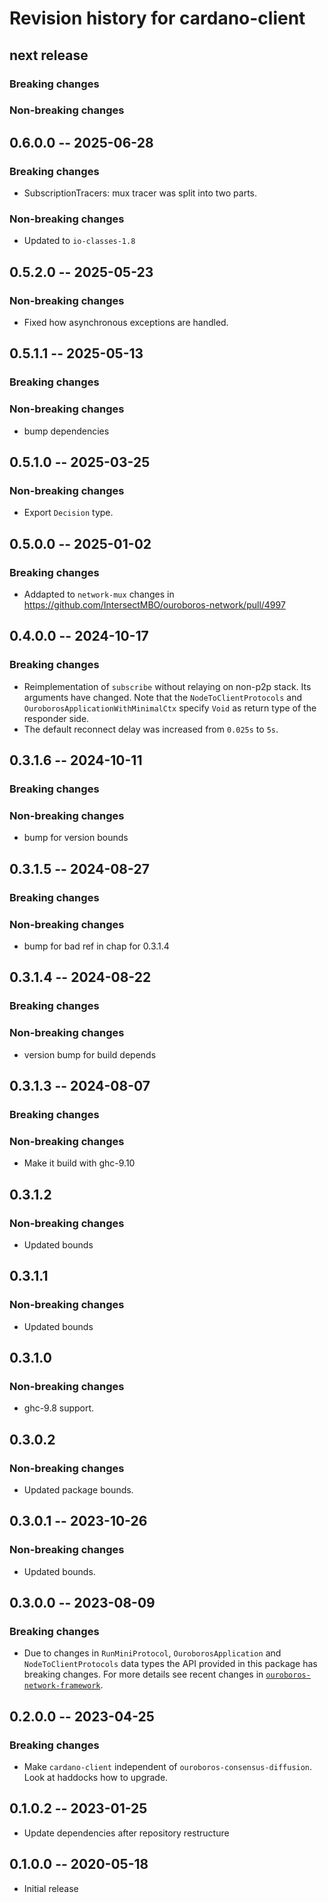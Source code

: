 # Revision history for cardano-client

## next release

### Breaking changes

### Non-breaking changes

## 0.6.0.0 -- 2025-06-28

### Breaking changes

* SubscriptionTracers: mux tracer was split into two parts.

### Non-breaking changes

* Updated to `io-classes-1.8`

## 0.5.2.0 -- 2025-05-23

### Non-breaking changes

* Fixed how asynchronous exceptions are handled.

## 0.5.1.1 -- 2025-05-13

### Breaking changes

### Non-breaking changes

* bump dependencies

## 0.5.1.0 -- 2025-03-25

### Non-breaking changes

* Export `Decision` type.

## 0.5.0.0 -- 2025-01-02

### Breaking changes

* Addapted to `network-mux` changes in https://github.com/IntersectMBO/ouroboros-network/pull/4997

## 0.4.0.0 -- 2024-10-17

### Breaking changes

* Reimplementation of `subscribe` without relaying on non-p2p stack.  Its
  arguments have changed.  Note that the `NodeToClientProtocols` and
  `OuroborosApplicationWithMinimalCtx` specify `Void` as return type of the
  responder side.
* The default reconnect delay was increased from `0.025s` to `5s`.

## 0.3.1.6 -- 2024-10-11

### Breaking changes

### Non-breaking changes

* bump for version bounds

## 0.3.1.5 -- 2024-08-27

### Breaking changes

### Non-breaking changes

* bump for bad ref in chap for 0.3.1.4

## 0.3.1.4 -- 2024-08-22

### Breaking changes

### Non-breaking changes

* version bump for build depends

## 0.3.1.3 -- 2024-08-07

### Breaking changes

### Non-breaking changes

* Make it build with ghc-9.10

## 0.3.1.2

### Non-breaking changes

* Updated bounds

## 0.3.1.1

### Non-breaking changes

* Updated bounds

## 0.3.1.0

### Non-breaking changes

* ghc-9.8 support.

## 0.3.0.2

### Non-breaking changes

* Updated package bounds.

## 0.3.0.1 -- 2023-10-26

### Non-breaking changes

* Updated bounds.

## 0.3.0.0 -- 2023-08-09

### Breaking changes

* Due to changes in `RunMiniProtocol`, `OuroborosApplication` and
  `NodeToClientProtocols` data types the API provided in this package has
  breaking changes.  For more details see recent changes in
  [`ouroboros-network-framework`][onf-changelog].

## 0.2.0.0 -- 2023-04-25

### Breaking changes

* Make `cardano-client` independent of `ouroboros-consensus-diffusion`.  Look
  at haddocks how to upgrade.

## 0.1.0.2 -- 2023-01-25

* Update dependencies after repository restructure

## 0.1.0.0 -- 2020-05-18

* Initial release

[onf-changelog]: https://github.com/intersectmbo/ouroboros-network/blob/master/ouroboros-network-framework/CHANGELOG.md
